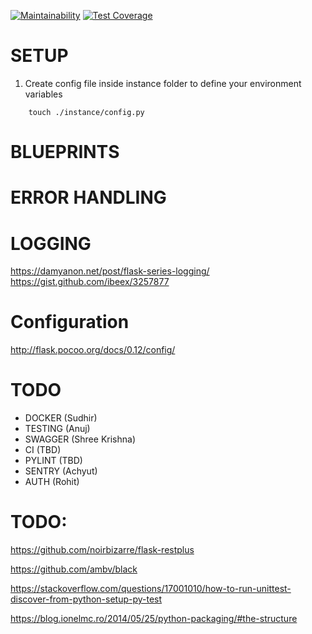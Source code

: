 [![Maintainability](https://api.codeclimate.com/v1/badges/a910f457254656094d2b/maintainability)](https://codeclimate.com/github/sudhirt4/flask-api-boilerplate/maintainability) [![Test Coverage](https://api.codeclimate.com/v1/badges/a910f457254656094d2b/test_coverage)](https://codeclimate.com/github/sudhirt4/flask-api-boilerplate/test_coverage)

# SETUP

1. Create config file inside instance folder to define your environment variables

```
    touch ./instance/config.py
```

# BLUEPRINTS

# ERROR HANDLING

# LOGGING

https://damyanon.net/post/flask-series-logging/
https://gist.github.com/ibeex/3257877

# Configuration

http://flask.pocoo.org/docs/0.12/config/

# TODO

- DOCKER (Sudhir)
- TESTING (Anuj)
- SWAGGER (Shree Krishna)
- CI (TBD)
- PYLINT (TBD)
- SENTRY (Achyut)
- AUTH (Rohit)

# TODO:

https://github.com/noirbizarre/flask-restplus

https://github.com/ambv/black

https://stackoverflow.com/questions/17001010/how-to-run-unittest-discover-from-python-setup-py-test

https://blog.ionelmc.ro/2014/05/25/python-packaging/#the-structure
